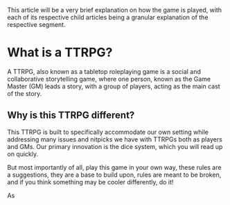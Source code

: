 This article will be a very brief explanation on how the game is played, with each of its respective child articles being a granular explanation of the respective segment.

# What is a TTRPG?
A TTRPG, also known as a tabletop roleplaying game is a social and collaborative storytelling game, where one person, known as the Game Master (GM) leads a story, with a group of players, acting as the main cast of the story.

## Why is this TTRPG different?
This TTRPG is built to specifically accommodate our own setting while addressing many issues and nitpicks we have with TTRPGs both as players and GMs. Our primary innovation is the dice system, which you will read up on quickly.

But most importantly of all, play this game in your own way, these rules are a suggestions, they are a base to build upon, rules are meant to be broken, and if you think something may be cooler differently, do it!

As

